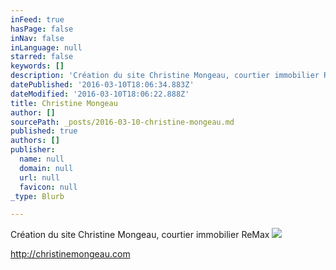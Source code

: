 ```yaml
---
inFeed: true
hasPage: false
inNav: false
inLanguage: null
starred: false
keywords: []
description: 'Création du site Christine Mongeau, courtier immobilier ReMax'
datePublished: '2016-03-10T18:06:34.883Z'
dateModified: '2016-03-10T18:06:22.888Z'
title: Christine Mongeau
author: []
sourcePath: _posts/2016-03-10-christine-mongeau.md
published: true
authors: []
publisher:
  name: null
  domain: null
  url: null
  favicon: null
_type: Blurb

---
```

Création du site Christine Mongeau, courtier immobilier ReMax
![](https://the-grid-user-content.s3-us-west-2.amazonaws.com/0462f498-9fa9-4062-99c5-624b12bdc6ae.jpg)

http://christinemongeau.com

[][0]

[][1][][1]

[0]: href
[1]: https://app.thegrid.io/posts/dc25d9cb-9bb8-481e-bba7-69795a6b54df/null